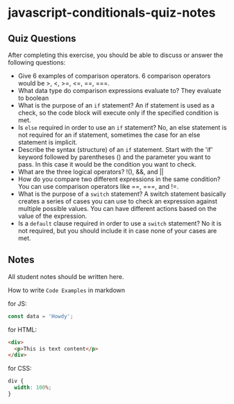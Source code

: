 # javascript-conditionals-quiz-notes

## Quiz Questions

After completing this exercise, you should be able to discuss or answer the following questions:

- Give 6 examples of comparison operators.
  6 comparison operators would be >, <, >=, <=, ==, ===.
- What data type do comparison expressions evaluate to?
  They evaluate to boolean
- What is the purpose of an `if` statement?
  An if statement is used as a check, so the code block will execute only if the specified condition is met.
- Is `else` required in order to use an `if` statement?
  No, an else statement is not required for an if statement, sometimes the case for an else statement is implicit.
- Describe the syntax (structure) of an `if` statement.
  Start with the 'if' keyword followed by parentheses () and the parameter you want to pass. In this case it would be the condition you want to check.
- What are the three logical operators?
  !(), &&, and ||
- How do you compare two different expressions in the same condition?
  You can use comparison operators like ==, ===, and !=.
- What is the purpose of a `switch` statement?
  A switch statement basically creates a series of cases you can use to check an expression against multiple possible values. You can have different actions based on the value of the expression.
- Is a `default` clause required in order to use a `switch` statement?
  No it is not required, but you should include it in case none of your cases are met.

## Notes

All student notes should be written here.

How to write `Code Examples` in markdown

for JS:

```javascript
const data = 'Howdy';
```

for HTML:

```html
<div>
  <p>This is text content</p>
</div>
```

for CSS:

```css
div {
  width: 100%;
}
```
